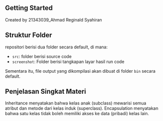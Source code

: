 ## Getting Started

Created by 21343039_Ahmad Reginald Syahiran

## Struktur Folder

repositori berisi dua folder secara default, di mana:

- `src`: folder berisi source code
- `screenshot`: Folder berisi tangkapan layar hasil run code

Sementara itu, file output yang dikompilasi akan dibuat di folder `bin` secara default.

## Penjelasan Singkat Materi

Inheritance menyatakan bahwa kelas anak (subclass) mewarisi semua atribut dan metode dari kelas induk (superclass). Encapsulation menyatakan bahwa satu kelas tidak boleh memiliki akses ke data (pribadi) kelas lain.

